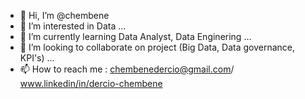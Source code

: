 - 👋 Hi, I’m @chembene
- 👀 I’m interested in Data ...
- 🌱 I’m currently learning Data Analyst, Data Enginering ...
- 💞️ I’m looking to collaborate on project (Big Data, Data governance, KPI's) ...
- 📫 How to reach me : chembenedercio@gmail.com/ www.linkedin/in/dercio-chembene

<!---
chembene/chembene is a ✨ special ✨ repository because its `README.md` (this file) appears on your GitHub profile.
You can click the Preview link to take a look at your changes.
--->
